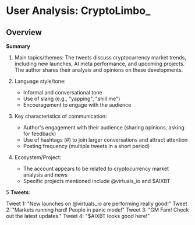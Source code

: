 # User Analysis: CryptoLimbo_

## Overview

**Summary**

1. Main topics/themes: The tweets discuss cryptocurrency market trends, including new launches, AI meta performance, and upcoming projects. The author shares their analysis and opinions on these developments.

2. Language style/tone:
	* Informal and conversational tone
	* Use of slang (e.g., "yapping", "shill me")
	* Encouragement to engage with the audience

3. Key characteristics of communication:
	* Author's engagement with their audience (sharing opinions, asking for feedback)
	* Use of hashtags (#) to join larger conversations and attract attention
	* Posting frequency (multiple tweets in a short period)

4. Ecosystem/Project:
	* The account appears to be related to cryptocurrency market analysis and news
	* Specific projects mentioned include @virtuals_io and $AIXBT

5 **Tweets**:

Tweet 1: "New launches on @virtuals_io are performing really good!"
Tweet 2: "Markets running hard! People in panic mode!"
Tweet 3: "GM Fam! Check out the latest updates."
Tweet 4: "$AIXBT looks good here!"